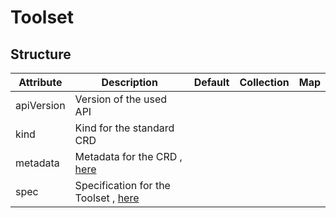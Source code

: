 # Toolset 
 

## Structure 
 

| Attribute  | Description                                                        | Default | Collection | Map  |
| ---------- | ------------------------------------------------------------------ | ------- | ---------- | ---  |
| apiVersion | Version of the used API                                            |         |            |      |
| kind       | Kind for the standard CRD                                          |         |            |      |
| metadata   | Metadata for the CRD , [here](Metadata/Metadata.md)                |         |            |      |
| spec       | Specification for the Toolset , [here](ToolsetSpec/ToolsetSpec.md) |         |            |      |